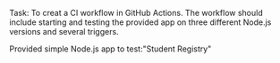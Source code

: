 Task: To creat a CI workflow in GitHub Actions. The workflow should include starting and testing the provided app on three different Node.js versions and several triggers.

Provided simple Node.js app to test:"Student Registry"